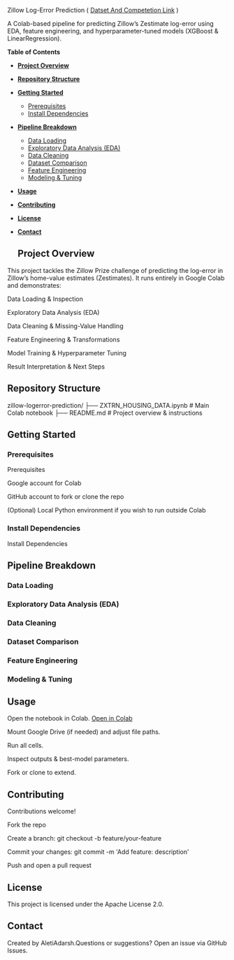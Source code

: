 Zillow Log-Error Prediction ( [Datset And Competetion Link](https://www.kaggle.com/competitions/zillow-prize-1) )

A Colab-based pipeline for predicting Zillow’s Zestimate log-error using EDA, feature engineering, and hyperparameter-tuned models (XGBoost & LinearRegression).

**Table of Contents**
- [**Project Overview**](#project-overview)
- [**Repository Structure**](#repository-structure)
- [**Getting Started**](#getting-started)
  - [Prerequisites](#prerequisites)
  - [Install Dependencies](#install-dependencies)
- [**Pipeline Breakdown**](#pipeline-breakdown)
  - [Data Loading](#data-loading)
  - [Exploratory Data Analysis (EDA)](#exploratory-data-analysis-eda)
  - [Data Cleaning](#data-cleaning)
  - [Dataset Comparison](#dataset-comparison)
  - [Feature Engineering](#feature-engineering)
  - [Modeling & Tuning](#modeling-tuning)
- [**Usage**](#usage)
- [**Contributing**](#contributing)
- [**License**](#license)
- [**Contact**](#contact)

  ## Project Overview
  
This project tackles the Zillow Prize challenge of predicting the log-error in Zillow’s home-value estimates (Zestimates). It runs entirely in Google Colab and demonstrates:

Data Loading & Inspection

Exploratory Data Analysis (EDA)

Data Cleaning & Missing-Value Handling

Feature Engineering & Transformations

Model Training & Hyperparameter Tuning

Result Interpretation & Next Steps

## Repository Structure

zillow-logerror-prediction/
├── ZXTRN_HOUSING_DATA.ipynb   # Main Colab notebook
├── README.md                  # Project overview & instructions

## Getting Started

### Prerequisites
Prerequisites

Google account for Colab

GitHub account to fork or clone the repo

(Optional) Local Python environment if you wish to run outside Colab

### Install Dependencies

Install Dependencies


## Pipeline Breakdown

### Data Loading

### Exploratory Data Analysis (EDA)

### Data Cleaning

### Dataset Comparison

### Feature Engineering

### Modeling & Tuning

## Usage

Open the notebook in Colab. [Open in Colab](https://colab.research.google.com/drive/1m146SS1RsV-f_-ovs3fnVk0wstKfb_wP?usp=sharing)

Mount Google Drive (if needed) and adjust file paths.

Run all cells.

Inspect outputs & best-model parameters.

Fork or clone to extend.

## Contributing

Contributions welcome!

Fork the repo

Create a branch: git checkout -b feature/your-feature

Commit your changes: git commit -m 'Add feature: description'

Push and open a pull request


## License

This project is licensed under the Apache License 2.0.

## Contact

Created by AletiAdarsh.Questions or suggestions? Open an issue via GitHub Issues.

